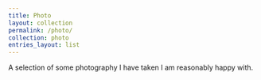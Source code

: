 ```yaml
---
title: Photo
layout: collection
permalink: /photo/
collection: photo
entries_layout: list
---
```


A selection of some photography I have taken I am reasonably happy with.

